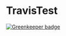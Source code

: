 # TravisTest

[![Greenkeeper badge](https://badges.greenkeeper.io/iamsush/TravisTest.svg)](https://greenkeeper.io/)
